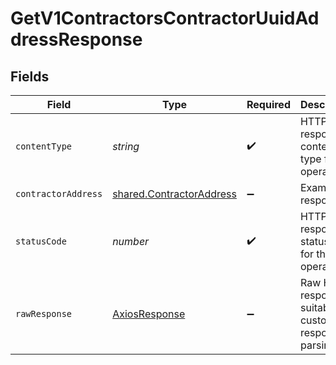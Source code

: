 # GetV1ContractorsContractorUuidAddressResponse


## Fields

| Field                                                                       | Type                                                                        | Required                                                                    | Description                                                                 |
| --------------------------------------------------------------------------- | --------------------------------------------------------------------------- | --------------------------------------------------------------------------- | --------------------------------------------------------------------------- |
| `contentType`                                                               | *string*                                                                    | :heavy_check_mark:                                                          | HTTP response content type for this operation                               |
| `contractorAddress`                                                         | [shared.ContractorAddress](../../../sdk/models/shared/contractoraddress.md) | :heavy_minus_sign:                                                          | Example response                                                            |
| `statusCode`                                                                | *number*                                                                    | :heavy_check_mark:                                                          | HTTP response status code for this operation                                |
| `rawResponse`                                                               | [AxiosResponse](https://axios-http.com/docs/res_schema)                     | :heavy_minus_sign:                                                          | Raw HTTP response; suitable for custom response parsing                     |